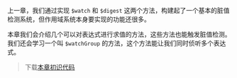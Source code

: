 上一章，我们通过实现 `$watch` 和 `$digest` 这两个方法，构建起了一个基本的脏值检测系统，但作用域系统本身要实现的功能还很多。

本章我们会介绍几个可以对表达式进行求值的方法，这些方法也能触发脏值检测。我们还会学习一个叫 `$watchGroup` 的方法，这个方法能让我们同时侦听多个表达式。

> 下载[本章初识代码](https://github.com/teropa/build-your-own-angularjs/releases/tag/chapter1-scopes-and-digest)



